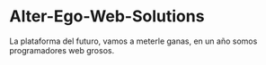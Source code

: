 # Alter-Ego-Web-Solutions
La plataforma del futuro, vamos a meterle ganas, en un año somos programadores web grosos.
